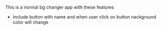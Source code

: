 This is a normal bg changer app with these features
- Include button with name and when user click on button nackground color will change